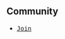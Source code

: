 ## Community 

- <kbd>[Join](https://github.com/z-shell/community/issues/new?assignees=&labels=%F0%9F%91%A5+member&template=membership.yml&title=team%3A+)</kbd>
